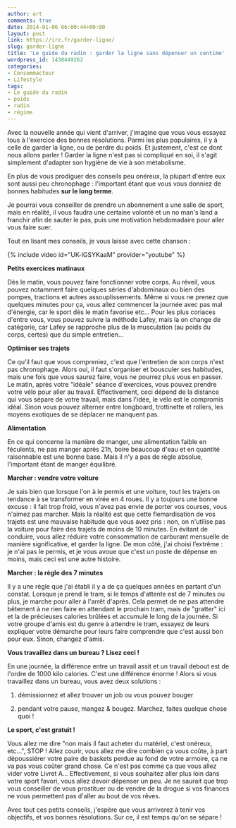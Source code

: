 ```yaml
---
author: art
comments: true
date: 2014-01-06 06:00:44+00:00
layout: post
link: https://irz.fr/garder-ligne/
slug: garder-ligne
title: 'Le guide du radin : garder la ligne sans dépenser un centime'
wordpress_id: 1438449262
categories:
- Consommacteur
- Lifestyle
tags:
- Le guide du radin
- poids
- radin
- régime
---
```


Avec la nouvelle année qui vient d'arriver, j'imagine que vous vous essayez tous à l'exercice des bonnes résolutions. Parmi les plus populaires, il y à celle de garder la ligne, ou de perdre du poids. Et justement, c'est ce dont nous allons parler ! Garder la ligne n'est pas si compliqué en soi, il s'agit simplement d'adapter son hygiène de vie à son métabolisme.

En plus de vous prodiguer des conseils peu onéreux, la plupart d'entre eux sont aussi peu chronophage : l'important étant que vous vous donniez de bonnes habitudes **sur le long terme**.

Je pourrai vous conseiller de prendre un abonnement a une salle de sport, mais en réalité, il vous faudra une certaine volonté et un no man's land a franchir afin de sauter le pas, puis une motivation hebdomadaire pour aller vous faire suer.

Tout en lisant mes conseils, je vous laisse avec cette chanson :

{% include video id="UK-lGSYKaaM" provider="youtube" %}

**Petits exercices matinaux**

Dès le matin, vous pouvez faire fonctionner votre corps. Au réveil, vous pouvez notamment faire quelques séries d'abdominaux ou bien des pompes, tractions et autres assouplissements. Même si vous ne prenez que quelques minutes pour ça, vous allez commencer la journée avec pas mal d'énergie, car le sport dès le matin favorise etc... Pour les plus coriaces d'entre vous, vous pouvez suivre la méthode Lafey, mais la on change de catégorie, car Lafey se rapproche plus de la musculation (au poids du corps, certes) que du simple entretien...

**Optimiser ses trajets**

Ce qu'il faut que vous compreniez, c'est que l'entretien de son corps n'est pas chronophage. Alors oui, il faut s'organiser et bousculer ses habitudes, mais une fois que vous saurez faire, vous ne pourrez plus vous en passer. Le matin, après votre "idéale" séance d'exercices, vous pouvez prendre votre vélo pour aller au travail. Effectivement, ceci dépend de la distance qui vous sépare de votre travail, mais dans l'idée, le vélo est le compromis idéal. Sinon vous pouvez alterner entre longboard, trottinette et rollers, les moyens exotiques de se déplacer ne manquent pas.

**Alimentation**

En ce qui concerne la manière de manger, une alimentation faible en féculents, ne pas manger après 21h, boire beaucoup d'eau et en quantité raisonnable est une bonne base. Mais il n'y a pas de règle absolue, l'important étant de manger équilibré.

**Marcher : vendre votre voiture**

Je sais bien que lorsque l'on à le permis et une voiture, tout les trajets on tendance à se transformer en virée en 4 roues. Il y a toujours une bonne excuse : il fait trop froid, vous n'avez pas envie de porter vos courses, vous n'aimez pas marcher. Mais la réalité est que cette flemardisation de vos trajets est une mauvaise habitude que vous avez pris : non, on n'utilise pas la voiture pour faire des trajets de moins de 10 minutes. En évitant de conduire, vous allez réduire votre consommation de carburant mensuelle de manière significative, et garder la ligne. De mon côté, j'ai choisi l’extrême : je n'ai pas le permis, et je vous avoue que c'est un poste de dépense en moins, mais ceci est une autre histoire.

**Marcher : la règle des 7 minutes**

Il y a une règle que j'ai établi il y a de ça quelques années en partant d'un constat. Lorsque je prend le tram, si le temps d'attente est de 7 minutes ou plus, je marche pour aller à l'arrêt d'après. Cela permet de ne pas attendre bêtement à ne rien faire en attendant le prochain tram, mais de "gratter" ici et la de précieuses calories brûlées et accumulé le long de la journée. Si votre groupe d'amis est du genre à attendre le tram, essayez de leurs expliquer votre démarche pour leurs faire comprendre que c'est aussi bon pour eux. Sinon, changez d'amis.

**Vous travaillez dans un bureau ? Lisez ceci !**

En une journée, la différence entre un travail assit et un travail debout est de l'ordre de 1000 kilo calories. C'est une différence énorme ! Alors si vous travaillez dans un bureau, vous avez deux solutions :




    
  1. démissionnez et allez trouver un job ou vous pouvez bouger

    
  2. pendant votre pause, mangez & bougez. Marchez, faites quelque chose quoi !



**Le sport, c'est gratuit !**

Vous allez me dire "non mais il faut acheter du matériel, c'est onéreux, etc...", STOP ! Allez courir, vous allez me dire combien ça vous coûte, à part dépoussiérer votre paire de baskets perdue au fond de votre armoire, ça ne va pas vous coûter grand chose. Ce n'est pas comme ça que vous allez vider votre Livret A... Effectivement, si vous souhaitez aller plus loin dans votre sport favori, vous allez devoir dépenser un peu. Je ne saurait que trop vous conseiller de vous prostituer ou de vendre de la drogue si vos finances ne vous permettent pas d'aller au bout de vos rêves.

Avec tout ces petits conseils, j'espère que vous arriverez à tenir vos objectifs, et vos bonnes résolutions. Sur ce, il est temps qu'on se sépare !


